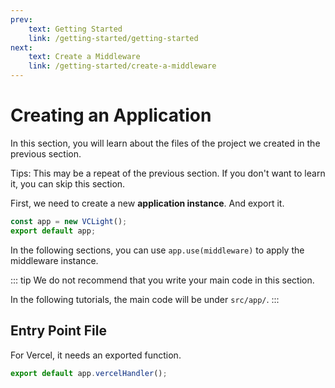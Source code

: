 ```yaml
---
prev: 
    text: Getting Started
    link: /getting-started/getting-started
next: 
    text: Create a Middleware
    link: /getting-started/create-a-middleware
---
```


# Creating an Application

In this section, you will learn about the files of the project we created in the previous section.

Tips: This may be a repeat of the previous section. If you don't want to learn it, you can skip this section.

First, we need to create a new **application instance**. And export it.

```TypeScript
const app = new VCLight();
export default app;
```

In the following sections, you can use `app.use(middleware)` to apply the middleware instance.

::: tip
We do not recommend that you write your main code in this section.

In the following tutorials, the main code will be under `src/app/`.
:::

## Entry Point File

For Vercel, it needs an exported function.

```TypeScript
export default app.vercelHandler();
```